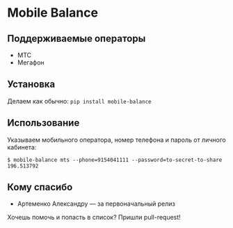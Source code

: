Mobile Balance
==============

Поддерживаемые операторы
------------------------

* МТС
* Мегафон

Установка
---------

Делаем как обычно: `pip install mobile-balance`

Использование
-----

Указываем мобильного оператора, номер телефона и пароль от личного кабинета:

    $ mobile-balance mts --phone=9154041111 --password=to-secret-to-share
    196.513792

Кому спасибо
------------

* Артеменко Александру — за первоначальный релиз

Хочешь помочь и попасть в список? Пришли pull-request!